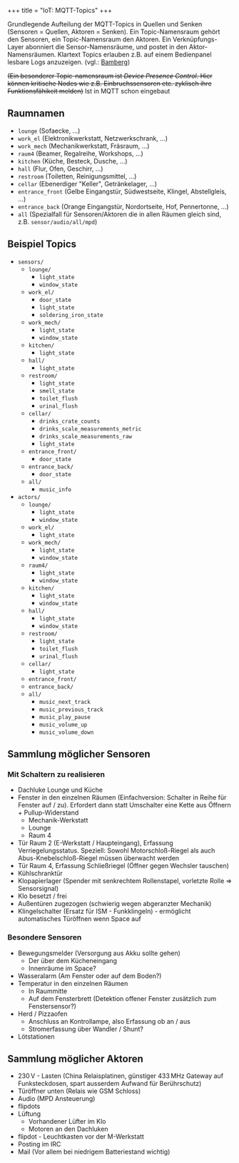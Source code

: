 +++
title = "IoT: MQTT-Topics"
+++

Grundlegende Aufteilung der MQTT-Topics in Quellen und Senken (Sensoren
= Quellen, Aktoren = Senken). Ein Topic-Namensraum gehört den Sensoren,
ein Topic-Namensraum den Aktoren. Ein Verknüpfungs-Layer abonniert die
Sensor-Namensräume, und postet in den Aktor-Namensräumen. Klartext
Topics erlauben z.B. auf einem Bedienpanel lesbare Logs anzuzeigen.
(vgl.:
[Bamberg](https://www.hackerspace-bamberg.de/Space_Automation))

~~(Ein besonderer Topic-namensraum ist *Device Presence Control*. Hier
können kritische Nodes wie z.B. Einbruchssensoren etc. zyklisch ihre
Funktionsfähikeit melden)~~ Ist in MQTT schon eingebaut

## Raumnamen

- `lounge` (Sofaecke, ...)
- `work_el` (Elektronikwerkstatt, Netzwerkschrank, ...)
- `work_mech` (Mechanikwerkstatt, Fräsraum, ...)
- `raum4` (Beamer, Regalreihe, Workshops, ...)
- `kitchen` (Küche, Besteck, Dusche, ...)
- `hall` (Flur, Ofen, Geschirr, ...)
- `restroom` (Toiletten, Reinigungsmittel, ...)
- `cellar` (Ebenerdiger "Keller", Getränkelager, ...)
- `entrance_front` (Gelbe Eingangstür, Südwestseite, Klingel, Abstellgleis, ...)
- `entrance_back` (Orange Eingangstür, Nordortseite, Hof, Pennertonne, ...)
- `all` (Spezialfall für Sensoren/Aktoren die in allen Räumen gleich
  sind, z.B. `sensor/audio/all/mpd`)

## Beispiel Topics

- `sensors/`
  - `lounge/`
    - `light_state`
    - `window_state`
  - `work_el/`
    - `door_state`
    - `light_state`
    - `soldering_iron_state`
  - `work_mech/`
    - `light_state`
    - `window_state`
  - `kitchen/`
    - `light_state`
  - `hall/`
    - `light_state`
  - `restroom/`
    - `light_state`
    - `smell_state`
    - `toilet_flush`
    - `urinal_flush`
  - `cellar/`
    - `drinks_crate_counts`
    - `drinks_scale_measurements_metric`
    - `drinks_scale_measurements_raw`
    - `light_state`
  - `entrance_front/`
    - `door_state`
  - `entrance_back/`
    - `door_state`
  - `all/`
    - `music_info`
- `actors/`
  - `lounge/`
    - `light_state`
    - `window_state`
  - `work_el/`
    - `light_state`
  - `work_mech/`
    - `light_state`
    - `window_state`
  - `raum4/`
    - `light_state`
    - `window_state`
  - `kitchen/`
    - `light_state`
    - `window_state`
  - `hall/`
    - `light_state`
    - `window_state`
  - `restroom/`
    - `light_state`
    - `toilet_flush`
    - `urinal_flush`
  - `cellar/`
    - `light_state`
  - `entrance_front/`
  - `entrance_back/`
  - `all/`
    - `music_next_track`
    - `music_previous_track`
    - `music_play_pause`
    - `music_volume_up`
    - `music_volume_down`

## Sammlung möglicher Sensoren

### Mit Schaltern zu realisieren

- Dachluke Lounge und Küche
- Fenster in den einzelnen Räumen (Einfachversion: Schalter in Reihe für Fenster auf / zu).
  Erfordert dann statt Umschalter eine Kette aus Öffnern + Pullup-Widerstand
  - Mechanik-Werkstatt
  - Lounge
  - Raum 4
- Tür Raum 2 (E-Werkstatt / Haupteingang), Erfassung Verriegelungsstatus. Speziell: Sowohl
  Motorschloß-Riegel als auch Abus-Knebelschloß-Riegel müssen überwacht werden
- Tür Raum 4, Erfassung Schließriegel (Öffner gegen Wechsler tauschen)
- Kühlschranktür
- Klopapierlager (Spender mit senkrechtem Rollenstapel, vorletzte Rolle => Sensorsignal)
- Klo besetzt / frei
- Außentüren zugezogen (schwierig wegen abgeranzter Mechanik)
- Klingelschalter (Ersatz für ISM - Funkklingeln) - ermöglicht
  automatisches Türöffnen wenn Space auf

### Besondere Sensoren

- Bewegungsmelder (Versorgung aus Akku sollte gehen)
  - Der über dem Kücheneingang
  - Innenräume im Space?
- Wasseralarm (Am Fenster oder auf dem Boden?)
- Temperatur in den einzelnen Räumen
  - In Raummitte
  - Auf dem Fensterbrett (Detektion offener Fenster zusätzlich zum Fenstersensor?)
- Herd / Pizzaofen
  - Anschluss an Kontrollampe, also Erfassung ob an / aus
  - Stromerfassung über Wandler / Shunt?
- Lötstationen

## Sammlung möglicher Aktoren

- 230 V - Lasten (China Relaisplatinen, günstiger 433 MHz Gateway auf
  Funksteckdosen, spart ausserdem Aufwand für Berührschutz)
- Türöffner unten (Relais wie GSM Schloss)
- Audio (MPD Ansteuerung)
- flipdots
- Lüftung
  - Vorhandener Lüfter im Klo
  - Motoren an den Dachluken
- flipdot - Leuchtkasten vor der M-Werkstatt
- Posting im IRC
- Mail (Vor allem bei niedrigem Batteriestand wichtig)
